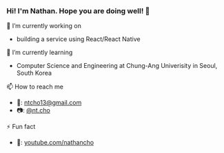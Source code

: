 ### Hi! I'm Nathan. Hope you are doing well! 👋

🔭 I’m currently working on
- building a service using React/React Native

🌱 I’m currently learning
- Computer Science and Engineering at Chung-Ang Univerisity in Seoul, South Korea

📫 How to reach me
- 📧: ntcho13@gmail.com
- 📷: [@nt.cho](https://instagram.com/nt.cho)

⚡ Fun fact
- 🎥: [youtube.com/nathancho](https://youtube.com/nathancho)
